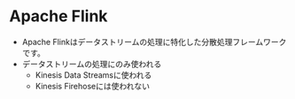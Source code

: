 # Apache Flink
- Apache Flinkはデータストリームの処理に特化した分散処理フレームワークです。
- データストリームの処理にのみ使われる
  - Kinesis Data Streamsに使われる
  - Kinesis Firehoseには使われない